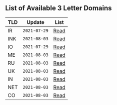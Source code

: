 ## List of Available 3 Letter Domains

| TLD | Update | List |
| --- | --- | --- |
| IR | `2021-07-29` | [Read](https://gist.github.com/DaveOff/4f5e2fa83a80f1b130062f7e5fff33ff) |
| INK | `2021-08-03` | [Read](https://gist.github.com/DaveOff/aa7b5d56b90dc704a6ebb9974f3a1217) |
| IO | `2021-07-29` | [Read](https://gist.github.com/DaveOff/5a4c10eb1bddc3399885539cc1d978ba) |
| ME | `2021-08-03` | [Read](https://gist.github.com/DaveOff/3520e7bddf394408532fc86674cdab56) |
| RU | `2021-08-03` | [Read](https://gist.github.com/DaveOff/66a0ae4dd375ccfae71784ee915afe0c) |
| UK | `2021-08-03` | [Read](https://gist.github.com/DaveOff/c8225d3a1b4cb53dfdfa4c564640c126) |
| IN | `2021-08-03` | [Read](https://gist.github.com/DaveOff/ad70e53f4a603879b00cafdb0bc0a28a) |
| NET | `2021-08-03`| [Read](https://gist.github.com/DaveOff/2fc097a0130fade151e4f66c1c6d3b1c) |
| CO | `2021-08-03` | [Read](https://gist.github.com/DaveOff/fb39b55462a41cd36ff4e486b5bffe53) |
